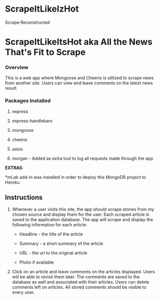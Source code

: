 # ScrapeItLikeIzHot
Scrape Reconstructed
# ScrapeItLikeItsHot aka All the News That's Fit to Scrape

### Overview

This is a web app where Mongoose and Cheerio is utilized to scrape news from another site. Users can view and leave comments on the latest news result. 

### Packages Installed

   1. express

   2. express-handlebars

   3. mongoose

   4. cheerio

   5. axios

   6. morgan - Added as extra tool to log all requests made through the app

**EXTRAS**: 

*mLab add-in was installed in order to deploy this MongoDB project to Heroku

## Instructions

  1. Whenever a user visits this site, the app should scrape stories from my chosen source and display them for the user. Each scraped article is saved to the application database. The app will scrape and display the following information for each article:

     * Headline - the title of the article

     * Summary - a short summary of the article

     * URL - the url to the original article

     * Photo if available

  2. Click on an article and leave comments on the articles displayed. Users will be able to revisit them later. The comments are saved to the database as well and associated with their articles. Users can delete comments left on articles. All stored comments should be visible to every user.
